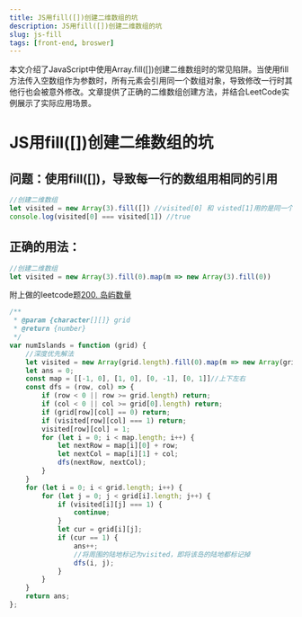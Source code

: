 ```yaml
---
title: JS用fill([])创建二维数组的坑
description: JS用fill([])创建二维数组的坑
slug: js-fill
tags: [front-end, broswer]
---
```


本文介绍了JavaScript中使用Array.fill([])创建二维数组时的常见陷阱。当使用fill方法传入空数组作为参数时，所有元素会引用同一个数组对象，导致修改一行时其他行也会被意外修改。文章提供了正确的二维数组创建方法，并结合LeetCode实例展示了实际应用场景。


<!--truncate-->
# JS用fill([])创建二维数组的坑

## 问题：使用fill([])，导致每一行的数组用相同的引用

``` javascript
//创建二维数组
let visited = new Array(3).fill([]) //visited[0] 和 visted[1]用的是同一个数组,引用相同
console.log(visited[0] === visited[1]) //true
```

## 正确的用法：

``` javascript
//创建二维数组
let visited = new Array(3).fill(0).map(m => new Array(3).fill(0))
```

附上做的leetcode题[200. 岛屿数量](https://leetcode.cn/problems/number-of-islands/)

```javascript
/**
 * @param {character[][]} grid
 * @return {number}
 */
var numIslands = function (grid) {
    //深度优先解法
    let visited = new Array(grid.length).fill(0).map(m => new Array(grid[0].length).fill(0))
    let ans = 0;
    const map = [[-1, 0], [1, 0], [0, -1], [0, 1]]//上下左右
    const dfs = (row, col) => {
        if (row < 0 || row >= grid.length) return;
        if (col < 0 || col >= grid[0].length) return;
        if (grid[row][col] == 0) return;
        if (visited[row][col] === 1) return;
        visited[row][col] = 1;
        for (let i = 0; i < map.length; i++) {
            let nextRow = map[i][0] + row;
            let nextCol = map[i][1] + col;
            dfs(nextRow, nextCol);
        }
    }
    for (let i = 0; i < grid.length; i++) {
        for (let j = 0; j < grid[i].length; j++) {
            if (visited[i][j] === 1) {
                continue;
            }
            let cur = grid[i][j];
            if (cur == 1) {
                ans++;
                //将周围的陆地标记为visited，即将该岛的陆地都标记掉
                dfs(i, j);
            }
        }
    }
    return ans;
};
```

